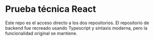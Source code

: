 # Prueba técnica React

Este repo es el acceso directo a los dos repositorios. El repositorio de backend fue recreado usando Typescript y sintaxis moderna, pero la funcionalidad original se mantiene.
